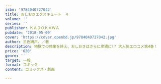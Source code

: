 ```yaml
---
isbn: '9784040727042'
title: おしおきエクスキュート　４
volume: ''
series: ''
publisher: ＫＡＤＯＫＡＷＡ
pubdate: '2018-05-09'
cover: 'https://cover.openbd.jp/9784040727042.jpg'
author: 三色網戸。／著
description: 地獄での修業を終え、おしおきはさらに卑猥に!? 大人気エロコメ第4巻！
price: '620'
genre: ''
target: 一般
format: コミック
content: コミックス・劇画

---
```

